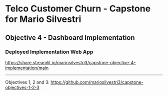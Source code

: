 
# Telco Customer Churn - Capstone for Mario Silvestri

## Objective 4 - Dashboard Implementation

### Deployed Implementation Web App

https://share.streamlit.io/mariosilvestri3/capstone-objective-4-implementation/main

---

Objectives 1, 2 and 3: https://github.com/mariosilvestri3/capstone-objectives-1-2-3
